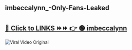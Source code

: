 
 ## imbeccalynn_-Only-Fans-Leaked

# <h2><a href="https://clipsfans.com/imbeccalynn_&ref=git">🔗 Click to LINKS ⏩⏩ 👉 🟢 imbeccalynn  </a></h2>

<a href="https://clipsfans.com/imbeccalynn_&ref=git" rel="nofollow" data-target="animated-image.originalLink"><img src="https://i.ibb.co.com/xMMVF88/686577567.gif" alt="Viral Video Original" style="max-width: 100%; display: inline-block;" data-target="animated-image.originalImage"></a>
